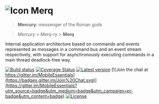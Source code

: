 ![Icon](https://raw.github.com/MobileEssentials/Merq/master/icon/32.png) Merq
================

> **Mercury:** messenger of the Roman gods

> *Mercury* > *Merq-ry* > **Merq** 

Internal application architecture based on commands and events represented as 
messages in a command bus and an event stream respectively, with support for 
asynchronously executing commands in a main thread deadlock-free way.  

[![Build status](https://ci.appveyor.com/api/projects/status/github/MobileEssentials/Merq?branch=master&svg=true)](https://ci.appveyor.com/project/MobileEssentials/Merq) 
[![Coverage Status](https://coveralls.io/repos/github/MobileEssentials/Merq/badge.svg?branch=master)](https://coveralls.io/github/MobileEssentials/Merq?branch=master)
[![Latest version](https://img.shields.io/nuget/v/Merq.svg)](https://www.nuget.org/packages/Merq)
[![Join the chat at https://gitter.im/MobileEssentials](https://badges.gitter.im/Join%20Chat.svg)](https://gitter.im/MobileEssentials?utm_source=badge&utm_medium=badge&utm_campaign=pr-badge&utm_content=badge)
[![License](https://img.shields.io/github/license/MobileEssentials/Merq.svg)](https://github.com/MobileEssentials/Merq/blob/master/LICENSE)
